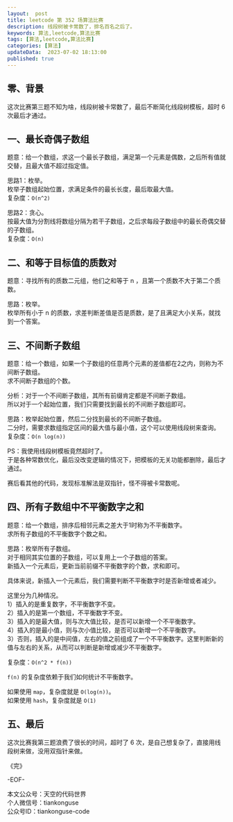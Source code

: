 ```yaml
---   
layout:  post  
title: leetcode 第 352 场算法比赛  
description: 线段树被卡常数了，排名百名之后了。          
keywords: 算法,leetcode,算法比赛  
tags: [算法,leetcode,算法比赛]    
categories: [算法]  
updateData:  2023-07-02 18:13:00  
published: true  
---  
```



## 零、背景  


这次比赛第三题不知为啥，线段树被卡常数了，最后不断简化线段树模板，超时 6 次最后才通过。  


## 一、最长奇偶子数组  


题意：给一个数组，求这一个最长子数组，满足第一个元素是偶数，之后所有值就交替，且最大值不超过指定值。  


思路1：枚举。  
枚举子数组起始位置，求满足条件的最长长度，最后取最大值。  
复杂度：`O(n^2)`  


思路2：贪心。  
按最大值为分割线将数组分隔为若干子数组，之后求每段子数组中的最长奇偶交替的子数组。  
复杂度：`O(n)`  


## 二、和等于目标值的质数对  


题意：寻找所有的质数二元组，他们之和等于 n ，且第一个质数不大于第二个质数。  


思路：枚举。  
枚举所有小于 n 的质数，求差判断差值是否是质数，是了且满足大小关系，就找到一个答案。  


## 三、不间断子数组  


题意：给一个数组，如果一个子数组的任意两个元素的差值都在2之内，则称为不间断子数组。  
求不间断子数组的个数。  



分析：对于一个不间断子数组，其所有前缀肯定都是不间断子数组。  
所以对于一个起始位置，我们只需要找到最长的不间断子数组即可。  


思路：枚举起始位置，然后二分找到最长的不间断子数组。  
二分时，需要求数组指定区间的最大值与最小值，这个可以使用线段树来查询。  
复杂度：`O(n log(n))`  


PS：我使用线段树模板竟然超时了。  
于是各种常数优化，最后没改变逻辑的情况下，把模板的无关功能都删除，最后才通过。  


赛后看其他的代码，发现标准解法是双指针，怪不得被卡常数呢。  



## 四、所有子数组中不平衡数字之和  

题意：给一个数组，排序后相邻元素之差大于1时称为不平衡数字。  
求所有子数组的不平衡数字个数之和。  


思路：枚举所有子数组。  
对于相同其实位置的子数组，可以复用上一个子数组的答案。   
新插入一个元素后，更新当前前缀不平衡数字的个数，求和即可。  


具体来说，新插入一个元素后，我们需要判断不平衡数字时是否新增或者减少。  


这里分为几种情况。  
1）插入的是重复数字，不平衡数字不变。  
2）插入的是第一个数组，不平衡数字不变。  
3）插入的是最大值，则与次大值比较，是否可以新增一个不平衡数字。  
4）插入的是最小值，则与次小值比较，是否可以新增一个不平衡数字。  
3）否则，插入的是中间值，左右的值之前组成了一个不平衡数字。这里判断新的值与左右的关系，从而可以判断是新增或减少不平衡数字。  


复杂度：`O(n^2 * f(n))`  


`f(n)` 的复杂度依赖于我们如何统计不平衡数字。  


如果使用 `map`，复杂度就是 `O(log(n))`。  
如果使用 `hash`，复杂度就是 `O(1)`  


## 五、最后  


这次比赛我第三题浪费了很长的时间，超时了 6 次，是自己想复杂了，直接用线段树来做，没用双指针来做。  


《完》  


-EOF-  



本文公众号：天空的代码世界  
个人微信号：tiankonguse  
公众号ID：tiankonguse-code  
  

